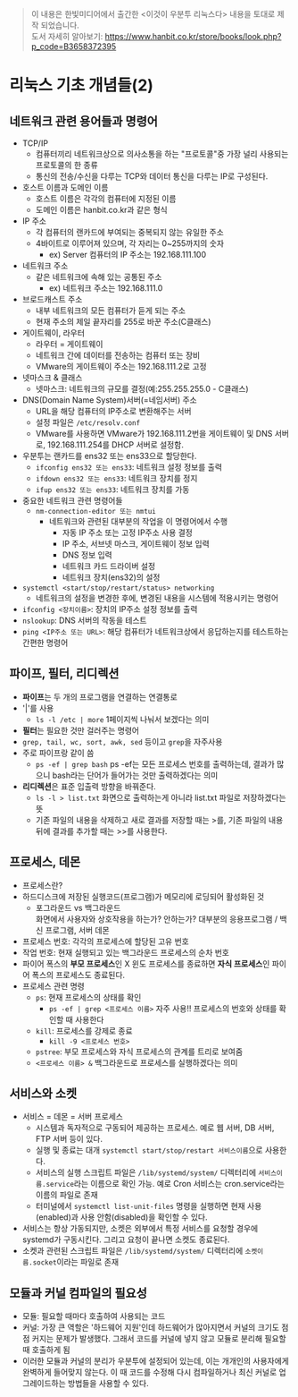 > 이 내용은 한빛미디어에서 출간한 <이것이 우분투 리눅스다> 내용을 토대로 제작 되었습니다.   
> 도서 자세히 알아보기: https://www.hanbit.co.kr/store/books/look.php?p_code=B3658372395
> 
# 리눅스 기초 개념들(2)

## 네트워크 관련 용어들과 명령어
* TCP/IP
  * 컴퓨터끼리 네트워크상으로 의사소통을 하는 "프로토콜"중 가장 널리 사용되는 프로토콜의 한 종류
  * 통신의 전송/수신을 다루는 TCP와 데이터 통신을 다루는 IP로 구성된다.
* 호스트 이름과 도메인 이름
  * 호스트 이름은 각각의 컴퓨터에 지정된 이름
  * 도메인 이름은 hanbit.co.kr과 같은 형식
* IP 주소
  * 각 컴퓨터의 랜카드에 부여되는 중복되지 않는 유일한 주소
  * 4바이트로 이루어져 있으며, 각 자리는 0~255까지의 숫자
    *  ex) Server 컴퓨터의 IP 주소는 192.168.111.100  
* 네트워크 주소
  * 같은 네트워크에 속해 있는 공통된 주소
    * ex) 네트워크 주소는 192.168.111.0
* 브로드캐스트 주소
  * 내부 네트워크의 모든 컴퓨터가 듣게 되는 주소
  * 현재 주소의 제일 끝자리를 255로 바꾼 주소(C클래스)
* 게이트웨이, 라우터
  * 라우터 = 게이트웨이
  * 네트워크 간에 데이터를 전송하는 컴퓨터 또는 장비
  * VMware의 게이트웨이 주소는 192.168.111.2로 고정
* 넷마스크 & 클래스
  * 넷마스크: 네트워크의 규모를 결정(예:255.255.255.0 - C클래스)
* DNS(Domain Name System)서버(=네임서버) 주소
  * URL을 해당 컴퓨터의 IP주소로 변환해주는 서버
  * 설정 파일은 `/etc/resolv.conf`
  * VMware를 사용하면 VMware가 192.168.111.2번을 게이트웨이 및 DNS 서버로, 192.168.111.254를 DHCP 서버로 설정함. 
* 우분투는 랜카드를 ens32 또는 ens33으로 할당한다.
  * `ifconfig ens32 또는 ens33`: 네트워크 설정 정보를 출력
  * `ifdown ens32 또는 ens33`: 네트워크 장치를 정지
  * `ifup ens32 또는 ens33`: 네트워크 장치를 가동
* 중요한 네트워크 관련 명령어들
  * `nm-connection-editor 또는 nmtui`
    * 네트워크와 관련된 대부분의 작업을 이 명령어에서 수행
      * 자동 IP 주소 또는 고정 IP주소 사용 결정
      * IP 주소, 서브넷 마스크, 게이트웨이 정보 입력
      * DNS 정보 입력
      * 네트워크 카드 드라이버 설정
      * 네트워크 장치(ens32)의 설정
* `systemctl <start/stop/restart/status> networking`
  * 네트워크의 설정을 변경한 후에, 변경된 내용을 시스템에 적용시키는 명령어
* `ifconfig <장치이름>`: 장치의 IP주소 설정 정보를 출력
* `nslookup`: DNS 서버의 작동을 테스트
* `ping <IP주소 또는 URL>`: 해당 컴퓨터가 네트워크상에서 응답하는지를 테스트하는 간편한 명령어

## 파이프, 필터, 리디렉션
* **파이프**는 두 개의 프로그램을 연결하는 연결통로
* '|'를 사용
  * `ls -l /etc | more` 1페이지씩 나눠서 보겠다는 의미
* **필터**는 필요한 것만 걸러주는 명령어
* `grep, tail, wc, sort, awk, sed` 등이고 `grep`을 자주사용
* 주로 파이프랑 같이 씀
  * `ps -ef | grep bash` ps -ef는 모든 프로세스 번호를 출력하는데, 결과가 많으니 bash라는 단어가 들어가는 것만 출력하겠다는 의미
* **리디렉션**은 표준 입출력 방향을 바꿔준다.
  * `ls -l > list.txt` 화면으로 출력하는게 아니라 list.txt 파일로 저장하겠다는 뜻
  * 기존 파일의 내용을 삭제하고 새로 결과를 저장할 때는 >를, 기존 파일의 내용 뒤에 결과를 추가할 때는 >>를 사용한다.

## 프로세스, 데몬
* 프로세스란?
* 하드디스크에 저장된 실행코드(프로그램)가 메모리에 로딩되어 활성화된 것 
    * 포그라운드 vs 백그라운드  
    화면에서 사용자와 상호작용을 하는가? 안하는가?
    대부분의 응용프로그램 / 백신 프로그램, 서버 데몬
* 프로세스 번호: 각각의 프로세스에 할당된 고유 번호
* 작업 번호: 현재 실행되고 있는 백그라운드 프로세스의 순차 번호
* 파이어 폭스의 **부모 프로세스**인 X 윈도 프로세스를 종료하면 **자식 프로세스**인 파이어 폭스의 프로세스도 종료된다. 
* 프로세스 관련 명령
  * `ps`: 현재 프로세스의 상태를 확인
    * `ps -ef | grep <프로세스 이름>` 자주 사용!! 프로세스의 번호와 상태를 확인할 때 사용한다
  * `kill`: 프로세스를 강제로 종료
    * `kill -9 <프로세스 번호>`
  * `pstree`: 부모 프로세스와 자식 프로세스의 관계를 트리로 보여줌
  * `<프로세스 이름> &` 백그라운드로 프로세스를 실행하겠다는 의미

## 서비스와 소켓
* 서비스 = 데몬 = 서버 프로세스
  * 시스템과 독자적으로 구동되어 제공하는 프로세스. 예로 웹 서버, DB 서버, FTP 서버 등이 있다.
  * 실행 및 종료는 대개 `systemctl start/stop/restart 서비스이름`으로 사용한다. 
  * 서비스의 실행 스크립트 파일은 `/lib/systemd/system/` 디렉터리에 `서비스이름.service`라는 이름으로 확인 가능. 예로 Cron 서비스는 cron.service라는 이름의 파일로 존재
  * 터미널에서 `systemctl list-unit-files` 명령을 실행하면 현재 사용(enabled)과 사용 안함(disabled)을 확인할 수 있다.
* 서비스는 항상 가동되지만, 소켓은 외부에서 특정 서비스를 요청할 경우에 systemd가 구동시킨다. 그리고 요청이 끝나면 소켓도 종료된다.
* 소켓과 관련된 스크립트 파일은 `/lib/systemd/system/` 디렉터리에 `소켓이름.socket`이라는 파일로 존재

## 모듈과 커널 컴파일의 필요성
* 모듈: 필요할 때마다 호출하여 사용되는 코드 
* 커널: 가장 큰 역할은 '하드웨어 지원'인데 하드웨어가 많아지면서 커널의 크기도 점점 커지는 문제가 발생했다. 그래서 코드를 커널에 넣지 않고 모듈로 분리해 필요할 때 호출하게 됨
* 이러한 모듈과 커널의 분리가 우분투에 설정되어 있는데, 이는 개개인의 사용자에게 완벽하게 들어맞지 않는다. 이 때 코드를 수정해 다시 컴파일하거나 최신 커널로 업그레이드하는 방법들을 사용할 수 있다. 